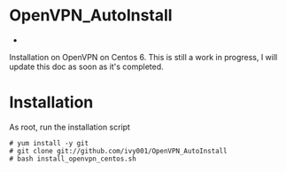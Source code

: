 OpenVPN_AutoInstall
===================
*
Installation on OpenVPN on Centos 6. This is still a work in progress, I will update this doc as soon as it's completed. 

Installation 
=====================

As root, run the installation script 

    # yum install -y git
    # git clone git://github.com/ivy001/OpenVPN_AutoInstall
    # bash install_openvpn_centos.sh 


